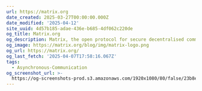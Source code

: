 ```yaml
---
url: https://matrix.org
date_created: 2025-03-27T00:00:00.000Z
date_modified: '2025-04-12'
site_uuid: 4d57b185-adae-436e-b685-4df062c220de
og_title: Matrix.org
og_description: Matrix, the open protocol for secure decentralised communications
og_image: https://matrix.org/blog/img/matrix-logo.png
og_url: https://matrix.org/
og_last_fetch: '2025-04-07T17:58:16.067Z'
tags:
  - Asynchronous-Communication
og_screenshot_url: >-
  https://og-screenshots-prod.s3.amazonaws.com/1920x1080/80/false/23b8ee7e292a625cb68826f0a92f2e344aef1de5cca63f9df0763e9e33e8b958.jpeg
---
```















